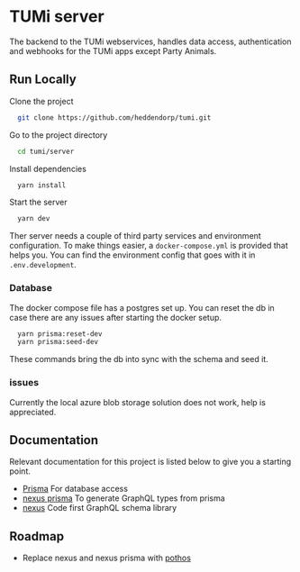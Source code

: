 
# TUMi server

The backend to the TUMi webservices, handles data access, authentication and webhooks for the TUMi apps except Party Animals.
## Run Locally

Clone the project

```bash
  git clone https://github.com/heddendorp/tumi.git
```

Go to the project directory

```bash
  cd tumi/server
```

Install dependencies

```bash
  yarn install
```

Start the server

```bash
  yarn dev
```

Ther server needs a couple of third party services and environment configuration.
To make things easier, a `docker-compose.yml` is provided that helps you.
You can find the environment config that goes with it in `.env.development`.

### Database
The docker compose file has a postgres set up. You can reset the db in case there are any issues after starting the docker setup.
```bash
  yarn prisma:reset-dev
  yarn prisma:seed-dev
```
These commands bring the db into sync with the schema and seed it.

### issues
Currently the local azure blob storage solution does not work, help is appreciated.


## Documentation

Relevant documentation for this project is listed below to give you a starting point.
- [Prisma](https://www.prisma.io/docs/)
  For database access
- [nexus prisma](https://nexus.prisma.io/)
  To generate GraphQL types from prisma
- [nexus](https://nexusjs.org/docs/)
  Code first GraphQL schema library

## Roadmap

- Replace nexus and nexus prisma with [pothos](https://pothos-graphql.dev/)

